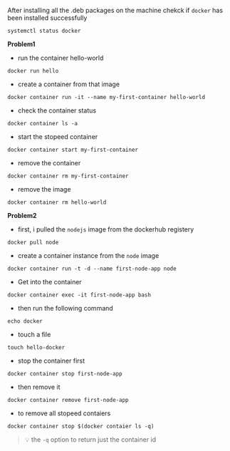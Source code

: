 After installing all the .deb packages on the machine
chekck if `docker` has been installed successfully
```console
systemctl status docker
```
**Problem1**
- run the container hello-world
```shell
docker run hello
```
- create a container from that image
```shell
docker container run -it --name my-first-container hello-world
```
- check the container status
```shell
docker container ls -a
```
- start the stopeed container
```shell
docker container start my-first-container
```
- remove the container
```shell
docker container rm my-first-container
```
- remove the image
```shell
docker container rm hello-world
```

**Problem2**
- first, i pulled the `nodejs` image from the dockerhub registery
```shell
docker pull node
```
- create a container instance from the `node` image
```shell
docker container run -t -d --name first-node-app node
``` 
- Get into the container
```shell
docker container exec -it first-node-app bash
```
- then run the following command
```shell
echo docker
```
- touch a file
```shell
touch hello-docker
```
- stop the container first
```shell
docker container stop first-node-app
```
- then remove it
```shell
docker container remove first-node-app
```
- to remove all stopeed contaiers
```shell
docker container stop $(docker contaier ls -q)
```
>:bulb: the `-q` option to return just the container id


